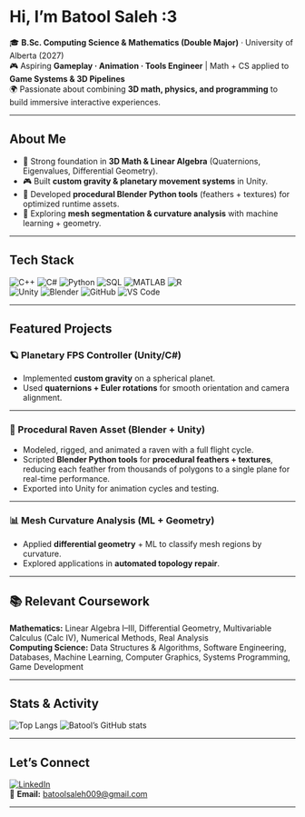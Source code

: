 # Hi, I’m **Batool Saleh :3**  

🎓 **B.Sc. Computing Science & Mathematics (Double Major)** · University of Alberta (2027)  
🎮 Aspiring **Gameplay · Animation · Tools Engineer** | Math + CS applied to **Game Systems & 3D Pipelines**  
🌍 Passionate about combining **3D math, physics, and programming** to build immersive interactive experiences.  

---

## About Me
- 🔢 Strong foundation in **3D Math & Linear Algebra** (Quaternions, Eigenvalues, Differential Geometry).  
- 🎮 Built **custom gravity & planetary movement systems** in Unity.  
- 🦅 Developed **procedural Blender Python tools** (feathers + textures) for optimized runtime assets.  
- 🔬 Exploring **mesh segmentation & curvature analysis** with machine learning + geometry.  

---

## Tech Stack
![C++](https://img.shields.io/badge/-C++-00599C?logo=c%2B%2B&logoColor=white)
![C#](https://img.shields.io/badge/-C%23-239120?logo=c-sharp&logoColor=white)
![Python](https://img.shields.io/badge/-Python-3776AB?logo=python&logoColor=white)
![SQL](https://img.shields.io/badge/-SQL-4479A1?logo=MySQL&logoColor=white)
![MATLAB](https://img.shields.io/badge/-MATLAB-orange?logo=Mathworks&logoColor=white)
![R](https://img.shields.io/badge/-R-276DC3?logo=r&logoColor=white)  
![Unity](https://img.shields.io/badge/-Unity-000000?logo=unity&logoColor=white)
![Blender](https://img.shields.io/badge/-Blender-F5792A?logo=blender&logoColor=white)
![GitHub](https://img.shields.io/badge/-GitHub-181717?logo=github&logoColor=white)
![VS Code](https://img.shields.io/badge/-VS%20Code-007ACC?logo=visual-studio-code&logoColor=white)

---

## Featured Projects

### 🪐 Planetary FPS Controller (Unity/C#)  
- Implemented **custom gravity** on a spherical planet.  
- Used **quaternions + Euler rotations** for smooth orientation and camera alignment.  

---

### 🦅 Procedural Raven Asset (Blender + Unity)  
- Modeled, rigged, and animated a raven with a full flight cycle.  
- Scripted **Blender Python tools** for **procedural feathers + textures**, reducing each feather from thousands of polygons to a single plane for real-time performance.  
- Exported into Unity for animation cycles and testing.  

---

### 📊 Mesh Curvature Analysis (ML + Geometry)  
- Applied **differential geometry** + ML to classify mesh regions by curvature.  
- Explored applications in **automated topology repair**.  

---

## 📚 Relevant Coursework
**Mathematics:** Linear Algebra I–III, Differential Geometry, Multivariable Calculus (Calc IV), Numerical Methods, Real Analysis  
**Computing Science:** Data Structures & Algorithms, Software Engineering, Databases, Machine Learning, Computer Graphics, Systems Programming, Game Development  

---

## Stats & Activity
![Top Langs](https://github-readme-stats.vercel.app/api/top-langs/?username=bsaleh1&layout=compact&theme=tokyonight&exclude_repo=your-repo-to-ignore&hide=html,css)
![Batool’s GitHub stats](https://github-readme-stats.vercel.app/api?username=bsaleh1&show_icons=true&theme=tokyonight)

---

## Let’s Connect
[![LinkedIn](https://img.shields.io/badge/LinkedIn-0A66C2?logo=linkedin&logoColor=white)](https://www.linkedin.com/in/batool-saleh009)  
📧 **Email:** batoolsaleh009@gmail.com

---
